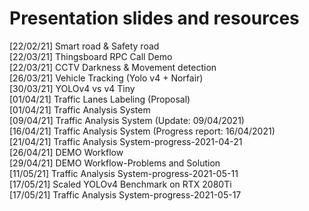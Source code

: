 # Presentation slides and resources  

[22/02/21] Smart road & Safety road  
[22/03/21] Thingsboard RPC Call Demo  
[22/03/21] CCTV Darkness & Movement detection  
[26/03/21] Vehicle Tracking (Yolo v4 + Norfair)  
[30/03/21] YOLOv4 vs v4 Tiny  
[01/04/21] Traffic Lanes Labeling (Proposal)  
[01/04/21] Traffic Analysis System  
[09/04/21] Traffic Analysis System (Update: 09/04/2021)  
[16/04/21] Traffic Analysis System (Progress report: 16/04/2021)  
[21/04/21] Traffic Analysis System-progress-2021-04-21  
[26/04/21] DEMO Workflow  
[29/04/21] DEMO Workflow-Problems and Solution  
[11/05/21] Traffic Analysis System-progress-2021-05-11  
[17/05/21] Scaled YOLOv4 Benchmark on RTX 2080Ti  
[17/05/21] Traffic Analysis System-progress-2021-05-17  

